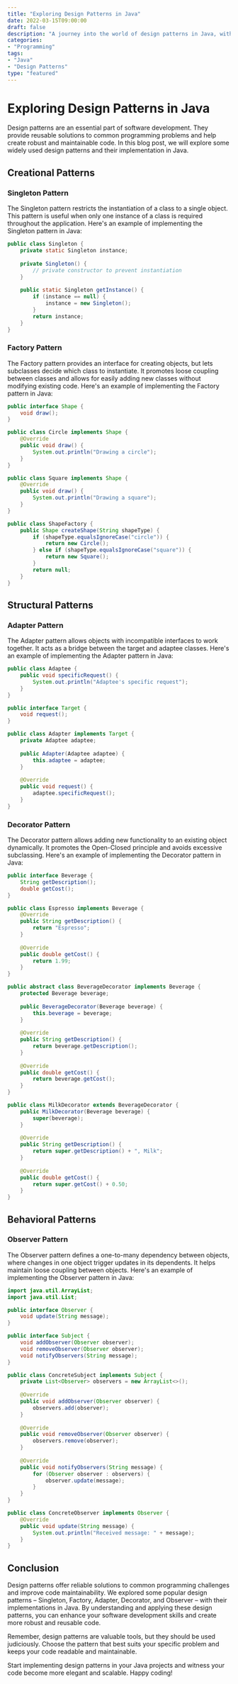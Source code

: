 ```yaml
--- 
title: "Exploring Design Patterns in Java"
date: 2022-03-15T09:00:00
draft: false
description: "A journey into the world of design patterns in Java, with code examples and explanations."
categories: 
- "Programming"
tags: 
- "Java"
- "Design Patterns"
type: "featured"
---
```


# Exploring Design Patterns in Java

Design patterns are an essential part of software development. They provide reusable solutions to common programming problems and help create robust and maintainable code. In this blog post, we will explore some widely used design patterns and their implementation in Java.

## Creational Patterns

### Singleton Pattern

The Singleton pattern restricts the instantiation of a class to a single object. This pattern is useful when only one instance of a class is required throughout the application. Here's an example of implementing the Singleton pattern in Java:

```java
public class Singleton {
    private static Singleton instance;
  
    private Singleton() {
        // private constructor to prevent instantiation
    }
  
    public static Singleton getInstance() {
        if (instance == null) {
            instance = new Singleton();
        }
        return instance;
    }
}
```

### Factory Pattern

The Factory pattern provides an interface for creating objects, but lets subclasses decide which class to instantiate. It promotes loose coupling between classes and allows for easily adding new classes without modifying existing code. Here's an example of implementing the Factory pattern in Java:

```java
public interface Shape {
    void draw();
}

public class Circle implements Shape {
    @Override
    public void draw() {
        System.out.println("Drawing a circle");
    }
}

public class Square implements Shape {
    @Override
    public void draw() {
        System.out.println("Drawing a square");
    }
}

public class ShapeFactory {
    public Shape createShape(String shapeType) {
        if (shapeType.equalsIgnoreCase("circle")) {
            return new Circle();
        } else if (shapeType.equalsIgnoreCase("square")) {
            return new Square();
        }
        return null;
    }
}
```

## Structural Patterns

### Adapter Pattern

The Adapter pattern allows objects with incompatible interfaces to work together. It acts as a bridge between the target and adaptee classes. Here's an example of implementing the Adapter pattern in Java:

```java
public class Adaptee {
    public void specificRequest() {
        System.out.println("Adaptee's specific request");
    }
}

public interface Target {
    void request();
}

public class Adapter implements Target {
    private Adaptee adaptee;
  
    public Adapter(Adaptee adaptee) {
        this.adaptee = adaptee;
    }
  
    @Override
    public void request() {
        adaptee.specificRequest();
    }
}
```

### Decorator Pattern

The Decorator pattern allows adding new functionality to an existing object dynamically. It promotes the Open-Closed principle and avoids excessive subclassing. Here's an example of implementing the Decorator pattern in Java:

```java
public interface Beverage {
    String getDescription();
    double getCost();
}

public class Espresso implements Beverage {
    @Override
    public String getDescription() {
        return "Espresso";
    }
  
    @Override
    public double getCost() {
        return 1.99;
    }
}

public abstract class BeverageDecorator implements Beverage {
    protected Beverage beverage;
  
    public BeverageDecorator(Beverage beverage) {
        this.beverage = beverage;
    }
  
    @Override
    public String getDescription() {
        return beverage.getDescription();
    }
  
    @Override
    public double getCost() {
        return beverage.getCost();
    }
}

public class MilkDecorator extends BeverageDecorator {
    public MilkDecorator(Beverage beverage) {
        super(beverage);
    }
  
    @Override
    public String getDescription() {
        return super.getDescription() + ", Milk";
    }
  
    @Override
    public double getCost() {
        return super.getCost() + 0.50;
    }
}
```

## Behavioral Patterns

### Observer Pattern

The Observer pattern defines a one-to-many dependency between objects, where changes in one object trigger updates in its dependents. It helps maintain loose coupling between objects. Here's an example of implementing the Observer pattern in Java:

```java
import java.util.ArrayList;
import java.util.List;

public interface Observer {
    void update(String message);
}

public interface Subject {
    void addObserver(Observer observer);
    void removeObserver(Observer observer);
    void notifyObservers(String message);
}

public class ConcreteSubject implements Subject {
    private List<Observer> observers = new ArrayList<>();
  
    @Override
    public void addObserver(Observer observer) {
        observers.add(observer);
    }
  
    @Override
    public void removeObserver(Observer observer) {
        observers.remove(observer);
    }
  
    @Override
    public void notifyObservers(String message) {
        for (Observer observer : observers) {
            observer.update(message);
        }
    }
}

public class ConcreteObserver implements Observer {
    @Override
    public void update(String message) {
        System.out.println("Received message: " + message);
    }
}
```

## Conclusion

Design patterns offer reliable solutions to common programming challenges and improve code maintainability. We explored some popular design patterns – Singleton, Factory, Adapter, Decorator, and Observer – with their implementations in Java. By understanding and applying these design patterns, you can enhance your software development skills and create more robust and reusable code.

Remember, design patterns are valuable tools, but they should be used judiciously. Choose the pattern that best suits your specific problem and keeps your code readable and maintainable.

Start implementing design patterns in your Java projects and witness your code become more elegant and scalable. Happy coding!
